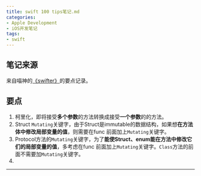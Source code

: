 ```yaml
---
title: swift 100 tips笔记.md
categories:
- Apple Development
- iOS开发笔记
tags:
- swift
---
```

## 笔记来源
来自喵神的[《swifter》][1]的要点记录。

## 要点
1. 柯里化，即将接受**多个参数**的方法转换成接受**一个参数**的的方法。
2. Struct `Mutating`关键字，由于Struct是immutable的数据结构，如果想**在方法体中修改局部变量的值**，则需要在func 前面加上`Mutating`关键字。
3. Protocol方法的`Mutating`关键字，为了**能使Struct、enum能在方法中修改它们的局部变量的值**，多考虑在func 前面加上`Mutating`关键字。`Class`方法的前面不需要加`Mutating`关键字。
4. 


---
[1]: https://www.amazon.cn/Swifter-100个Swift-2开发必备Tip-王巍/dp/B019CRN7TW/ref=sr_1_1?ie=UTF8&qid=1477880062&sr=8-1&keywords=swifter

